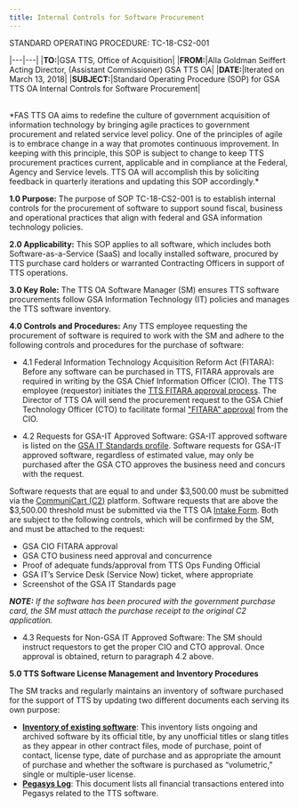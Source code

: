 ```yaml
---
title: Internal Controls for Software Procurement
---
```

STANDARD OPERATING PROCEDURE: TC-18-CS2-001

|---|---|
|**TO:**|GSA TTS, Office of Acquisition|
|**FROM:**|Alla Goldman Seiffert<br>Acting Director, (Assistant Commissioner) GSA TTS OA|
|**DATE:**|Iterated on March 13, 2018|
|**SUBJECT:**|Standard Operating Procedure (SOP) for GSA TTS OA Internal Controls for Software Procurement|

<br>
*FAS TTS OA aims to redefine the culture of government acquisition of information technology by bringing agile practices to government procurement and related service level policy. One of the principles of agile is to embrace change in a way that promotes continuous improvement. In keeping with this principle, this SOP is subject to change to keep TTS procurement practices current, applicable and in compliance at the Federal, Agency and Service levels. TTS OA will accomplish this by soliciting feedback in quarterly iterations and updating this SOP accordingly.*

**1.0 Purpose:** The purpose of SOP TC-18-CS2-001 is to establish internal controls for the procurement of software to support sound fiscal, business and operational practices that align with federal and GSA information technology policies.

**2.0 Applicability:** This SOP applies to all software, which includes both Software-as-a-Service (SaaS) and locally installed software, procured by TTS purchase card holders or warranted Contracting Officers in support of TTS operations.

**3.0 Key Role:** The TTS OA Software Manager (SM) ensures TTS software procurements follow GSA Information Technology (IT) policies and manages the TTS software inventory.

**4.0 Controls and Procedures:**  Any TTS employee requesting the procurement of software is required to work with the SM and adhere to the following controls and procedures for the purchase of software:

+ 4.1 Federal Information Technology Acquisition Reform Act (FITARA): Before any software can be purchased in TTS, FITARA approvals are required in writing by the GSA Chief Information Officer (CIO). The TTS employee (requestor) initiates the [TTS FITARA approval process](https://docs.google.com/document/d/1BfbrHw5pDjBY1dXOGR5LVKa03jCKsRColYs8-YbcE94/edit?ts=5aa29265). The Director of TTS OA will send the procurement request to the GSA Chief Technology Officer (CTO) to facilitate formal ["FITARA” approval](https://docs.google.com/document/d/1BfbrHw5pDjBY1dXOGR5LVKa03jCKsRColYs8-YbcE94/edit) from the CIO.

+ 4.2 Requests for GSA-IT Approved Software: GSA-IT approved software is listed on the [GSA IT Standards profile](https://ea.gsa.gov/#!/itstandards). Software requests for GSA-IT approved software, regardless of estimated value, may only be purchased after the GSA CTO approves the business need and concurs with the request.

Software requests that are equal to and under $3,500.00 must be submitted via the [CommuniCart (C2)](https://cap.18f.gov/) platform. Software requests that are above the $3,500.00 threshold must be submitted via the TTS OA [Intake Form](https://docs.google.com/forms/d/e/1FAIpQLSeGoLWQ_6yEmxlrHuztlZWH6sX3t_0J0PPnzZxhwlK6nq1KoQ/viewform). Both are subject to the following controls, which will be confirmed by the SM, and must be attached to the request:

* GSA CIO FITARA approval
* GSA CTO business need approval and concurrence
* Proof of adequate funds/approval from TTS Ops Funding Official
* GSA IT’s Service Desk (Service Now) ticket, where appropriate
* Screenshot of the GSA IT Standards page

***NOTE:*** *If the software has been procured with the government purchase card, the SM must attach the purchase receipt to the original C2 application.*

+ 4.3 Requests for Non-GSA IT Approved Software:  The SM should instruct requestors to get the proper CIO and CTO approval. Once approval is obtained, return to paragraph 4.2 above.

**5.0 TTS Software License Management and Inventory Procedures**

The SM tracks and regularly maintains an inventory of software purchased for the support of TTS by updating two different documents each serving its own purpose:

* **[Inventory of existing software](https://docs.google.com/spreadsheets/d/1ietHbrxICCyHlI-7MvvZSXbgDtpo4RbxRPzmGr07bS4/edit#gid=809652876)**:  This inventory lists ongoing and archived software by its official title, by any unofficial titles or slang titles as they appear in other contract files, mode of purchase, point of contact, license type, date of purchase and as appropriate the amount of purchase and whether the software is purchased as “volumetric,” single or multiple-user license.
* **[Pegasys Log](https://docs.google.com/spreadsheets/d/1DZNfdF48bm6ilVWN8E6yK0_FuayAdkp-cZUXfVZf3NM/edit#gid=1246278447)**:  This document lists all financial transactions entered into Pegasys related to the TTS software.
